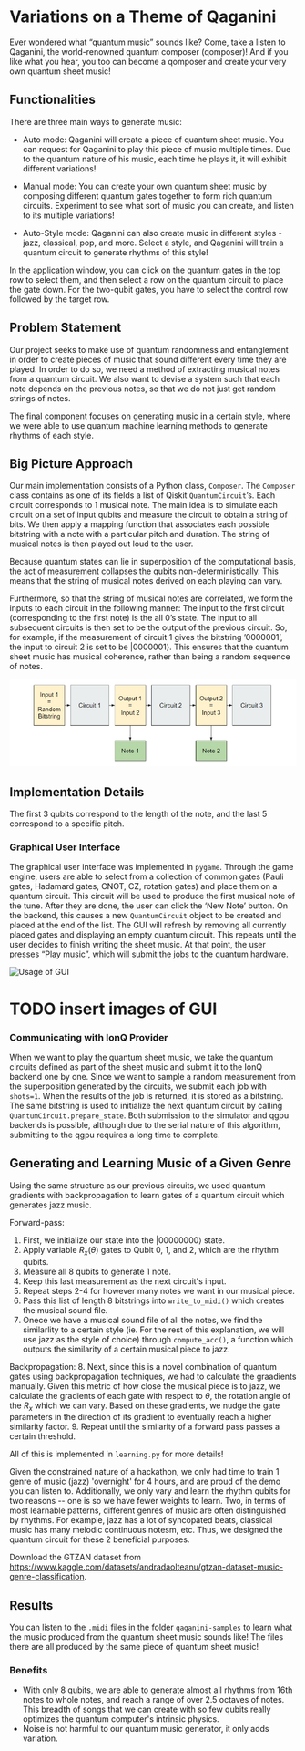 # Variations on a Theme of Qaganini

Ever wondered what “quantum music” sounds like? Come, take a listen to Qaganini, the world-renowned quantum composer (qomposer)! And if you like what you hear, you too can become a qomposer and create your very own quantum sheet music!

## Functionalities

There are three main ways to generate music:

- Auto mode: Qaganini will create a piece of quantum sheet music. You can request for Qaganini to play this piece of music multiple times. Due to the quantum nature of his music, each time he plays it, it will exhibit different variations!

- Manual mode: You can create your own quantum sheet music by composing different quantum gates together to form rich quantum circuits. Experiment to see what sort of music you can create, and listen to its multiple variations!

- Auto-Style mode: Qaganini can also create music in different styles - jazz, classical, pop, and more. Select a style, and Qaganini will train a quantum circuit to generate rhythms of this style!

In the application window, you can click on the quantum gates in the top row to select them, and then select a row on the quantum circuit to place the gate down. For the two-qubit gates, you have to select the control row followed by the target row.

## Problem Statement

Our project seeks to make use of quantum randomness and entanglement in order to create pieces of music that sound different every time they are played. In order to do so, we need a method of extracting musical notes from a quantum circuit. We also want to devise a system such that each note depends on the previous notes, so that we do not just get random strings of notes.

The final component focuses on generating music in a certain style, where we were able to use quantum machine learning methods to generate rhythms of each style.

## Big Picture Approach

Our main implementation consists of a Python class, `Composer`. The `Composer` class contains as one of its fields a list of Qiskit `QuantumCircuit`’s. Each circuit corresponds to 1 musical note. The main idea is to simulate each circuit on a set of input qubits and measure the circuit to obtain a string of bits. We then apply a mapping function that associates each possible bitstring with a note with a particular pitch and duration. The string of musical notes is then played out loud to the user.

Because quantum states can lie in superposition of the computational basis, the act of measurement collapses the qubits non-deterministically. This means that the string of musical notes derived on each playing can vary.

Furthermore, so that the string of musical notes are correlated, we form the inputs to each circuit in the following manner: The input to the first circuit (corresponding to the first note) is the all $0$’s state. The input to all subsequent circuits is then set to be the output of the previous circuit. So, for example, if the measurement of circuit 1 gives the bitstring $’0000001’$, the input to circuit 2 is set to be $|0000001\rangle$. This ensures that the quantum sheet music has musical coherence, rather than being a random sequence of notes.

![Flowchart of program](images/flowchart.jpg)


## Implementation Details
The first 3 qubits correspond to the length of the note, and the last 5 correspond to a specific pitch.

### Graphical User Interface

The graphical user interface was implemented in `pygame`. Through the game engine, users are able to select from a collection of common gates (Pauli gates, Hadamard gates, CNOT, CZ, rotation gates) and place them on a quantum circuit. This circuit will be used to produce the first musical note of the tune. After they are done, the user can click the ‘New Note’  button. On the backend, this causes a new `QuantumCircuit` object to be created and placed at the end of the list. The GUI will refresh by removing all currently placed gates and displaying an empty quantum circuit. This repeats until the user decides to finish writing the sheet music. At that point, the user presses “Play music”, which will submit the jobs to the quantum hardware.

![Usage of GUI](images/gui_faster_new.gif)

# TODO insert images of GUI

### Communicating with IonQ Provider

When we want to play the quantum sheet music, we take the quantum circuits defined as part of the sheet music and submit it to the IonQ backend one by one. Since we want to sample a random measurement from the superposition generated by the circuits, we submit each job with `shots=1`. When the results of the job is returned, it is stored as a bitstring. The same bitstring is used to initialize the next quantum circuit by calling `QuantumCircuit.prepare_state`. Both submission to the simulator and qgpu backends is possible, although due to the serial nature of this algorithm, submitting to the qgpu requires a long time to complete.

## Generating and Learning Music of a Given Genre

Using the same structure as our previous circuits, we used quantum gradients with backpropagation to learn gates of a quantum circuit which generates jazz music.

Forward-pass:
1. First, we initialize our state into the $|00000000\rangle$ state.
2. Apply variable $R_x(\theta)$ gates to Qubit 0, 1, and 2, which are the rhythm qubits.
3. Measure all 8 qubits to generate 1 note.
4. Keep this last measurement as the next circuit's input.
5. Repeat steps 2-4 for however many notes we want in our musical piece.
6. Pass this list of length 8 bitstrings into `write_to_midi()` which creates the musical sound file. 
7. Onece we have a musical sound file of all the notes, we find the similarlity to a certain style (ie. For the rest of this explanation, we will use jazz as the style of choice) through `compute_acc()`, a function which outputs the similarity of a certain musical piece to jazz.

Backpropagation:
8. Next, since this is a novel combination of quantum gates using backpropagation techniques, we had to calculate the graadients manually. Given this metric of how close the musical piece is to jazz, we calculate the gradients of each gate with respect to $\theta$, the rotation angle of the $R_x$ which we can vary. Based on these gradients, we nudge the gate parameters in the direction of its gradient to eventually reach a higher similarity factor.
9. Repeat until the similarity of a forward pass passes a certain threshold.

All of this is implemented in `learning.py` for more details!

Given the constrained nature of a hackathon, we only had time to train 1 genre of music (jazz) 'overnight' for 4 hours, and are proud of the demo you can listen to. Additionally, we only vary and learn the rhythm qubits for two reasons -- one is so we have fewer weights to learn. Two, in terms of most learnable patterns, different genres of music are often distinguished by rhythms. For example, jazz has a lot of syncopated beats, classical music has many melodic continuous notesm, etc. Thus, we designed the quantum circuit for these 2 beneficial purposes.


Download the GTZAN dataset from https://www.kaggle.com/datasets/andradaolteanu/gtzan-dataset-music-genre-classification.


## Results

You can listen to the `.midi` files in the folder `qaganini-samples` to learn what the music produced from the quantum sheet music sounds like! The files there are all produced by the same piece of quantum sheet music!

### Benefits

- With only 8 qubits, we are able to generate almost all rhythms from 16th notes to whole notes, and reach a range of over 2.5 octaves of notes. This breadth of songs that we can create with so few qubits really optimizes the quantum computer's intrinsic physics.
- Noise is not harmful to our quantum music generator, it only adds variation.
